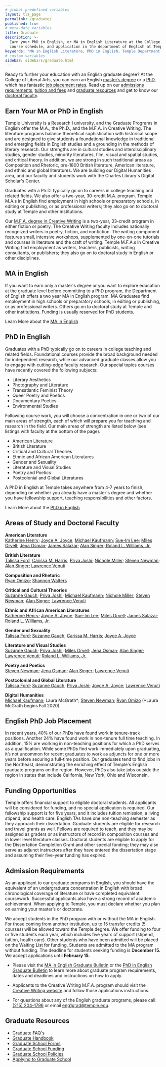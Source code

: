 ```yaml
---
# global predefined variables
layout: tla_page
permalink: /graduate/
published: true
# meta-data variables
title: Graduate
description: >-
  Earn your PhD in English, or MA in English Literature at the College of Liberal Arts. Learn more about our requirements,
  course schedule, and application in the department of English at Temple University.
keywords: 'MA in English Literature, PhD in English, Temple Department of English'
# custom variables
sidebar: sidebars/graduate.html
---
```

Ready to further your education with an English graduate degree? At the College of Liberal Arts, you can earn an English [master’s degree](#ma-in-english) or a [PhD](#phd-in-english), which has fantastic [job placement rates](#english-phd-job-placement). Read up on our [admissions requirements](#admission-requirements), [tuition and fees](#temple-tuition-and-fees) and [graduate resources](#graduate-resources) and get to know our [doctoral faculty](#doctoral-faculty).

## Earn Your MA or PhD in English
Temple University is a Research I university, and the Graduate Programs in English offer the M.A., the Ph.D., and the M.F.A. in Creative Writing.  The literature programs balance theoretical sophistication with historical scope and are designed to give students a foundational knowledge in traditional and emerging fields in English studies and a grounding in the methods of literary research.  Our strengths are in cultural studies and interdisciplinary studies, gender studies, minority literatures, film, visual and spatial studies, and critical theory.  In addition, we are strong in such traditional areas as Composition and Rhetoric, pre-1800 British literature, American literature, and ethnic and global literatures.  We are building our Digital Humanities area, and our faculty and students work with the Charles Library's Digital Scholar's Center.  

Graduates with a Ph.D. typically go on to careers in college teaching and related fields.  We also offer a two-year, 30-credit M.A. program. Temple M.A.s in English find employment in high schools or preparatory schools, in editing or publishing, or as professional writers; they also go on to doctoral study at Temple and other institutions. 

Our [M.F.A. degree in Creative Writing]((http://www.cla.temple.edu/creative-writing/next-stops/)) is a two-year, 33-credit program in either fiction or poetry. The Creative Writing faculty includes nationally recognized writers in poetry, fiction, and nonfiction. The writing component features small, intensive workshops, supplemented by one-on-one tutorials and courses in literature and the craft of writing. Temple M.F.A.s in Creative Writing find employment as writers, teachers, publicists, writing consultants, or publishers; they also go on to doctoral study in English or other disciplines.

## MA in English
If you want to earn only a master's degree or you want to explore education at the graduate level before committing to a PhD program, the Department of English offers a two year MA in English program. MA Graduates find employment in high schools or preparatory schools, in editing or publishing, or as professional writers. Others go on to doctoral study at Temple and other institutions. Funding is usually reserved for PhD students.

Learn More about the [MA in English](http://bulletin.temple.edu/graduate/scd/cla/english-ma/)

## PhD in English
Graduates with a PhD typically go on to careers in college teaching and related fields. Foundational courses provide the broad background needed for independent research, while our advanced graduate classes allow you to engage with cutting-edge faculty research. Our special topics courses have recently covered the following subjects:

- Literary Aesthetics
- Photography and Literature
- Transatlantic Feminist Theory
- Queer Poetry and Poetics
- Documentary Poetics
- Environmental Studies

Following course work, you will choose a concentration in one or two of our main areas of strength, each of which will prepare you for teaching and research in the field. Our main areas of strength are listed below (see listings with faculty at the bottom of the page).

- American Literature
- British Literature
- Critical and Cultural Theories
- Ethnic and African American Literatures
- Gender and Sexuality
- Literature and Visual Studies
- Poetry and Poetics
- Postcolonial and Global Literatures

A PhD in English at Temple takes anywhere from 4-7 years to finish, depending on whether you already have a master's degree and whether you have fellowship support, teaching responsibilities and other factors.

Learn More about the [PhD in English](http://bulletin.temple.edu/graduate/scd/cla/english-phd/)

## Areas of Study and Doctoral Faculty

**American Literature**<br>
[Katherine Henry](https://liberalarts.temple.edu/academics/faculty/henry-katherine); [Joyce A. Joyce](https://liberalarts.temple.edu/academics/faculty/joyce-joyce); [Michael Kaufmann](); [Sue-Im Lee](https://liberalarts.temple.edu/academics/faculty/lee-sue-im); [Miles Orvell](https://liberalarts.temple.edu/academics/faculty/orvell-miles); [Jena Osman](https://liberalarts.temple.edu/academics/faculty/osman-jena); [James Salazar](https://liberalarts.temple.edu/academics/faculty/salazar-james); [Alan Singer](https://liberalarts.temple.edu/academics/faculty/singer-alan);[ Roland L. Williams, Jr.](https://liberalarts.temple.edu/academics/faculty/williams-roland)

**British Literature**<br>
[Talissa Ford](https://liberalarts.temple.edu/academics/faculty/ford-talissa), [Carissa M. Harris](https://liberalarts.temple.edu/academics/faculty/harris-carissa); [Priya Joshi](https://liberalarts.temple.edu/academics/faculty/joshi-priya); [Nichole Miller](https://liberalarts.temple.edu/academics/faculty/miller-nichole); [Steven Newman](); [Alan Singer](https://liberalarts.temple.edu/academics/faculty/singer-alan); [Lawrence Venuti](https://liberalarts.temple.edu/academics/faculty/venuti-lawrence) 

**Composition and Rhetoric**<br>
[Ryan Omizo](https://liberalarts.temple.edu/academics/faculty/omizo-ryan); [Shannon Walters](https://liberalarts.temple.edu/academics/faculty/walters-shannon)

**Critical and Cultural Theories**<br>
[Suzanne Gauch](https://liberalarts.temple.edu/academics/faculty/gauch-suzanne); [Priya Joshi](https://liberalarts.temple.edu/academics/faculty/joshi-priya); [Michael Kaufmann](); [Nichole Miller](https://liberalarts.temple.edu/academics/faculty/miller-nichole); [Steven Newman](http://liberalarts.temple.edu/academics/faculty/newman-steve); [Alan Singer](https://liberalarts.temple.edu/academics/faculty/singer-alan); [Lawrence Venuti](https://liberalarts.temple.edu/academics/faculty/venuti-lawrence)

**Ethnic and African American Literatures**<br>
[Katherine Henry](https://liberalarts.temple.edu/academics/faculty/henry-katherine); [Joyce A. Joyce](https://liberalarts.temple.edu/academics/faculty/joyce-joyce); [Sue-Im Lee](https://liberalarts.temple.edu/academics/faculty/lee-sue-im); [Miles Orvell](https://liberalarts.temple.edu/academics/faculty/orvell-miles); [James Salazar](https://liberalarts.temple.edu/academics/faculty/salazar-james); [Roland L. Williams, Jr.](https://liberalarts.temple.edu/academics/faculty/williams-roland)

**Gender and Sexuality**<br>
[Talissa Ford](https://liberalarts.temple.edu/academics/faculty/ford-talissa); [Suzanne Gauch](https://liberalarts.temple.edu/academics/faculty/gauch-suzanne); [Carissa M. Harris](https://liberalarts.temple.edu/academics/faculty/harris-carissa); [Joyce A. Joyce](https://liberalarts.temple.edu/academics/faculty/joyce-joyce)

**Literature and Visual Studies**<br>
[Suzanne Gauch](https://liberalarts.temple.edu/academics/faculty/gauch-suzanne); [Priya Joshi](https://liberalarts.temple.edu/academics/faculty/joshi-priya); [Miles Orvell](https://liberalarts.temple.edu/academics/faculty/orvell-miles); [Jena Osman](https://liberalarts.temple.edu/academics/faculty/osman-jena); [Alan Singer](https://liberalarts.temple.edu/academics/faculty/singer-alan); [Lawrence Venuti](https://liberalarts.temple.edu/academics/faculty/venuti-lawrence); [Roland L. Williams, Jr.](https://liberalarts.temple.edu/academics/faculty/williams-roland) 

**Poetry and Poetics**<br>
[Steven Newman](http://liberalarts.temple.edu/academics/faculty/newman-steve); [Jena Osman](https://liberalarts.temple.edu/academics/faculty/osman-jena); [Alan Singer](https://liberalarts.temple.edu/academics/faculty/singer-alan); [Lawrence Venuti](https://liberalarts.temple.edu/academics/faculty/venuti-lawrence)

**Postcolonial and Global Literature**<br>
[Talissa Ford](https://liberalarts.temple.edu/academics/faculty/ford-talissa); [Suzanne Gauch](https://liberalarts.temple.edu/academics/faculty/gauch-suzanne); [Priya Joshi](https://liberalarts.temple.edu/academics/faculty/joshi-priya); [Joyce A. Joyce](https://liberalarts.temple.edu/academics/faculty/joyce-joyce); [Lawrence Venuti](https://liberalarts.temple.edu/academics/faculty/venuti-lawrence)

**Digital Humanities**<br>
[Michael Kaufmann](); Laura McGrath*; [Steven Newman](); [Ryan Omizo](https://liberalarts.temple.edu/academics/faculty/omizo-ryan) (\*Laura McGrath begins Fall 2020)

## English PhD Job Placement
In recent years, 40% of our PhDs have found work in tenure-track positions. Another 24% have found work in non-tenure full time teaching. In addition, 15% are working in non-teaching positions for which a PhD serves as a qualification. While some PhDs find work immediately upon graduating, it’s not uncommon for recent graduates to work as adjuncts for one or more years before securing a full-time position. Our graduates tend to find jobs in the Northeast, demonstrating the enriching effect of Temple's English graduate programs on the region. However, PhDs also take jobs outside the region in states that include California, New York, Ohio and Wisconsin.

## Funding Opportunities
Temple offers financial support to eligible doctoral students. All applicants will be considered for funding, and no special application is required. Our fellowship support is for five years, and it includes tuition remission, a living stipend, and health care. English TAs have one non-teaching semester as they approach their dissertation. Graduate students are eligible for research and travel grants as well. Fellows are required to teach, and they may be assigned as graders or as instructors of record in composition courses and in lower level literature classes. Doctoral students are eligible to apply for the Dissertation Completion Grant and other special funding; they may also serve as adjunct instructors after they have entered the dissertation stage and assuming their five-year funding has expired.

## Admission Requirements
As an applicant to our graduate programs in English, you should have the equivalent of an undergraduate concentration in English with broad chronological coverage of literature or have completed equivalent coursework. Successful applicants also have a strong record of academic achievement. When applying to Temple, you must declare whether you plan on earning your master’s or doctorate.

We accept students in the PhD program with or without the MA in English. For those coming from another institution, up to 15 transfer credits (5 courses) will be allowed toward the Temple degree. We offer funding to four or five students each year, which includes five years of support (stipend, tuition, health care). Other students who have been admitted will be placed on the Waiting List for funding. Students are admitted to the MA program without funding. The deadline for students seeking funding is **December 15.** We accept applications until **February 15.**

- Please visit the [MA in English Graduate Bulletin](http://bulletin.temple.edu/graduate/scd/cla/english-ma/#admissiontext) or the [PhD in English Graduate Bulletin](http://bulletin.temple.edu/graduate/scd/cla/english-phd/) to learn more about graduate program requirements, dates and deadlines and instructions on how to apply.

- Applicants to the Creative Writing M.F.A. program should visit the [Creative Writing website](http://www.cla.temple.edu/creative-writing/next-stops/) and follow those applications instructions.

- For questions about any of the English graduate programs, please call: [(215) 204-1796](tel:2152041796) or email [eng1grad@temple.edu](mailto:eng1grad@temple.edu).  

## Graduate Resources
- [Graduate FAQ's](https://liberalarts.temple.edu/sites/liberalarts/files/English-.FAQs_.final_.pdf)
- [Graduate Handbook](http://www.temple.edu/grad/policies/gradpolicies.htm)
- [Graduate School Forms](http://www.temple.edu/grad/forms/index.htm)
- [Graduate School Funding](http://www.temple.edu/grad/finances/index.htm)
- [Graduate School Policies](http://www.temple.edu/grad/policies/index.htm)
- [Applying to Graduate School](http://www.temple.edu/grad/admissions/howtoapply.htm)
